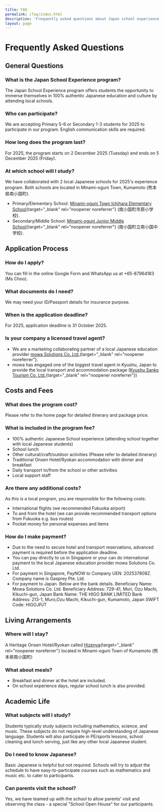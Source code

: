 ```yaml
---
title: FAQ
permalink: /faq/index.html
description: 'Frequently asked questions about Japan school experience programs.'
layout: page
---
```


# Frequently Asked Questions

## General Questions

### What is the Japan School Experience program?
The Japan School Experience program offers students the opportunity to immerse themselves in 100% authentic Japanese education and culture by attending local schools.

### Who can participate?
We are accepting Primary 5-6 or Secondary 1-3 students for 2025 to participate in our program. English communication skills are required.

### How long does the program last?
For 2025, the program starts on 2 December 2025 (Tuesday) and ends on 5 December 2025 (Friday).

### At which school will I study?
We have collaborated with 2 local Japanese schools for 2025's experience program. Both schools are located in Minami-oguni Town, Kumamoto (熊本県南小国町).
- Primary/Elementary School: [Minami-oguni Town Ichihara Elementary School](https://es.higo.ed.jp/ichihara/){target="_blank" rel="noopener noreferrer"} (南小国町市原小学校).
- Secondary/Middle School: [Minami-oguni Junior Middle School](https://jh.higo.ed.jp/moguni/){target="_blank" rel="noopener noreferrer"} (南小国町立南小国中学校).



## Application Process

### How do I apply?
You can fill in the online Google Form and WhatsApp us at +65-87964183 (Ms Choo).

### What documents do I need?
We may need your ID/Passport details for insurance purpose.

### When is the application deadline?
For 2025, application deadline is 31 October 2025.

### Is your company a licensed travel agent?
- We are a marketing collaborating partner of a local Japanese education provider [mowa Solutions Co. Ltd.](https://www.mowaschool.com){target="_blank" rel="noopener noreferrer"}.
- mowa has engaged one of the biggest travel agent in Kyushu, Japan to provide the local transport and accommodation package ([Kyushu Sanko Tourism Co. Ltd.](https://www.kyusanko.co.jp/tourism/){target="_blank" rel="noopener noreferrer"})

## Costs and Fees

### What does the program cost?
Please refer to the home page for detailed itinerary and package price.

### What is included in the program fee?
- 100% authentic Japanese School experience (attending school together with local Japanese students)
- School lunch
- Other cultural/craft/outdoor activities (Please refer to detailed itinerary)
- Traditional Onsen Hotel/Ryokan accommodation with dinner and breakfast
- Daily transport to/from the school or other activities
- Local support staff

### Are there any additional costs?
As this is a local program, you are responsible for the following costs:
- International flights (we recommended Fukuoka airport)
- To and from the hotel (we can provide recommended transport options from Fukuoka e.g. bus routes)
- Pocket money for personal expenses and items

### How do I make payment?
- Due to the need to secure hotel and transport reservations, advanced payment is required before the application deadline.
- You can pay directly to us in Singapore or your can do international payment to the local Japanese education provider mowa Solutions Co. Ltd.
- For payment in Singapore, PayNOW to Company UEN: 202537808Z. Company name is Gasprey Pte. Ltd.
- For payment to Japan. Below are the bank details.
Beneficiary Name: Mowa Solutions Co. Ltd.
Beneficiary Address: 729-41, Mori, Ozu Machi, Kikuchi-gun, Japan
Bank Name: THE HIGO BANK LIMITED
Bank Address: 213-1, Muro,Ozu Machi, Kikuchi-gun, Kumamoto, Japan
SWIFT Code: HIGOJPJT


## Living Arrangements

### Where will I stay?
A Heritage Onsen Hotel/Ryokan called [Hizenya](https://www.hizenya.co.jp/en/){target="_blank" rel="noopener noreferrer"} located in Minami-oguni Town of Kumamoto (熊本県南小国町)

### What about meals?
- Breakfast and dinner at the hotel are included.
- On school experience days, regular school lunch is also provided.


## Academic Life

### What subjects will I study?
Students typically study subjects including mathematics, science, and music. These subjects do not require high-level understanding of Japanese language. Students will also participate in PE/sports lessons, school cleaning and lunch serving, just like any other local Japanese student.

### Do I need to know Japanese?
Basic Japanese is helpful but not required. Schools will try to adjust the schedule to have easy-to-participate courses such as mathematics and music etc. to cater to participants.

### Can parents visit the school?
Yes, we have teamed up with the school to allow parents' visit and observing the class - a special "School Open House" for our participants.
